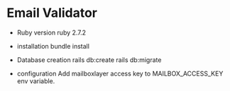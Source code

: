 # Email Validator

* Ruby version
  ruby 2.7.2
  
* installation
  bundle install

* Database creation
  rails db:create
  rails db:migrate

* configuration
  Add mailboxlayer access key to MAILBOX_ACCESS_KEY env variable.
